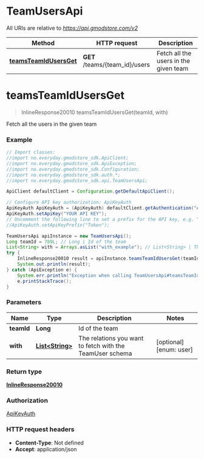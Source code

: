 # TeamUsersApi

All URIs are relative to *https://api.gmodstore.com/v2*

Method | HTTP request | Description
------------- | ------------- | -------------
[**teamsTeamIdUsersGet**](TeamUsersApi.md#teamsTeamIdUsersGet) | **GET** /teams/{team_id}/users | Fetch all the users in the given team

<a name="teamsTeamIdUsersGet"></a>
# **teamsTeamIdUsersGet**
> InlineResponse20010 teamsTeamIdUsersGet(teamId, with)

Fetch all the users in the given team

### Example
```java
// Import classes:
//import no.everyday.gmodstore_sdk.ApiClient;
//import no.everyday.gmodstore_sdk.ApiException;
//import no.everyday.gmodstore_sdk.Configuration;
//import no.everyday.gmodstore_sdk.auth.*;
//import no.everyday.gmodstore_sdk.api.TeamUsersApi;

ApiClient defaultClient = Configuration.getDefaultApiClient();

// Configure API key authorization: ApiKeyAuth
ApiKeyAuth ApiKeyAuth = (ApiKeyAuth) defaultClient.getAuthentication("ApiKeyAuth");
ApiKeyAuth.setApiKey("YOUR API KEY");
// Uncomment the following line to set a prefix for the API key, e.g. "Token" (defaults to null)
//ApiKeyAuth.setApiKeyPrefix("Token");

TeamUsersApi apiInstance = new TeamUsersApi();
Long teamId = 789L; // Long | Id of the team
List<String> with = Arrays.asList("with_example"); // List<String> | The relations you want to fetch with the TeamUser schema
try {
    InlineResponse20010 result = apiInstance.teamsTeamIdUsersGet(teamId, with);
    System.out.println(result);
} catch (ApiException e) {
    System.err.println("Exception when calling TeamUsersApi#teamsTeamIdUsersGet");
    e.printStackTrace();
}
```

### Parameters

Name | Type | Description  | Notes
------------- | ------------- | ------------- | -------------
 **teamId** | **Long**| Id of the team |
 **with** | [**List&lt;String&gt;**](String.md)| The relations you want to fetch with the TeamUser schema | [optional] [enum: user]

### Return type

[**InlineResponse20010**](InlineResponse20010.md)

### Authorization

[ApiKeyAuth](../README.md#ApiKeyAuth)

### HTTP request headers

 - **Content-Type**: Not defined
 - **Accept**: application/json

